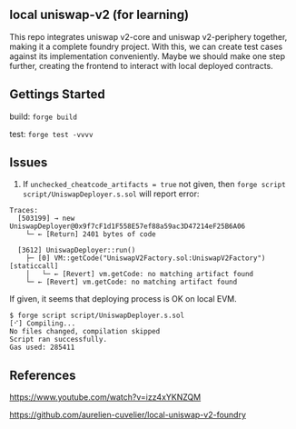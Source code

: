 ## local uniswap-v2 (for learning)

This repo integrates uniswap v2-core and uniswap v2-periphery together, making it a complete foundry project. With this, we can create test cases against its implementation conveniently. Maybe we should make one step further, creating the frontend to interact with local deployed contracts.

## Gettings Started

build: `forge build`

test: `forge test -vvvv`

## Issues

1. If `unchecked_cheatcode_artifacts = true` not given, then `forge script script/UniswapDeployer.s.sol` will report error:

```
Traces:
  [503199] → new UniswapDeployer@0x9f7cF1d1F558E57ef88a59ac3D47214eF25B6A06
    └─ ← [Return] 2401 bytes of code

  [3612] UniswapDeployer::run()
    ├─ [0] VM::getCode("UniswapV2Factory.sol:UniswapV2Factory") [staticcall]
    │   └─ ← [Revert] vm.getCode: no matching artifact found
    └─ ← [Revert] vm.getCode: no matching artifact found
```

If given, it seems that deploying process is OK on local EVM.
```
$ forge script script/UniswapDeployer.s.sol
[⠊] Compiling...
No files changed, compilation skipped
Script ran successfully.
Gas used: 285411
```

## References

https://www.youtube.com/watch?v=izz4xYKNZQM

https://github.com/aurelien-cuvelier/local-uniswap-v2-foundry